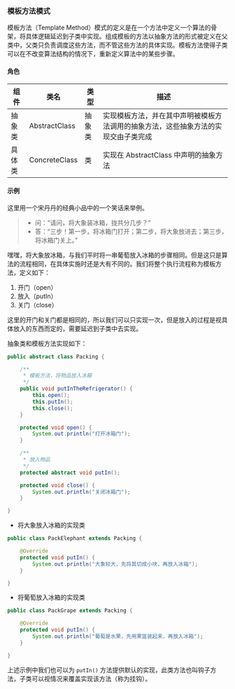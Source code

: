 ### 模板方法模式

模板方法（Template Method）模式的定义是在一个方法中定义一个算法的骨架，将具体逻辑延迟到子类中实现。组成模板的方法以抽象方法的形式被定义在父类中，父类只负责调度这些方法，而不管这些方法的具体实现。模板方法使得子类可以在不改变算法结构的情况下，重新定义算法中的某些步骤。

#### 角色

组件 | 类名 | 类型 | 描述
--- | --- | --- | ---
抽象类 | AbstractClass | 抽象类 | 实现模板方法，并在其中声明被模板方法调用的抽象方法，这些抽象方法的实现交由子类完成
具体类 | ConcreteClass | 类 | 实现在 AbstractClass 中声明的抽象方法

#### 示例

这里用一个宋丹丹的经典小品中的一个笑话来举例。

> - 问：“请问，将大象装冰箱，拢共分几步？”
> - 答：“三步！第一步，将冰箱门打开；第二步，将大象放进去；第三步，将冰箱门关上。”

嘿嘿，将大象放冰箱，与我们平时将一串葡萄放入冰箱的步骤相同。但是这只是算法的流程相同，在具体实施时还是大有不同的。我们将整个执行流程称为模板方法，定义如下：

1. 开门（open）
2. 放入（putIn）
3. 关门（close）

这里的开门和关门都是相同的，所以我们可以只实现一次，但是放入的过程是视具体放入的东西而定的，需要延迟到子类中去实现。

抽象类和模板方法实现如下：

```java
public abstract class Packing {

    /**
     * 模板方法，将物品放入冰箱
     */
    public void putInTheRefrigerator() {
        this.open();
        this.putIn();
        this.close();
    }

    protected void open() {
        System.out.println("打开冰箱门");
    }

    /**
     * 放入物品
     */
    protected abstract void putIn();

    protected void close() {
        System.out.println("关闭冰箱门");
    }

}
```

- 将大象放入冰箱的实现类

```java
public class PackElephant extends Packing {

    @Override
    protected void putIn() {
        System.out.println("大象较大，先将其切成小块，再放入冰箱");
    }

}
```

- 将葡萄放入冰箱的实现类

```java
public class PackGrape extends Packing {

    @Override
    protected void putIn() {
        System.out.println("葡萄是水果，先用果篮装起来，再放入冰箱");
    }

}
```

上述示例中我们也可以为 `putIn()` 方法提供默认的实现，此类方法也叫钩子方法，子类可以视情况来覆盖实现该方法（称为挂钩）。
